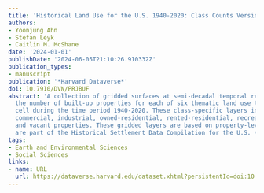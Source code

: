 ```yaml
---
title: 'Historical Land Use for the U.S. 1940-2020: Class Counts Version II'
authors:
- Yoonjung Ahn
- Stefan Leyk
- Caitlin M. McShane
date: '2024-01-01'
publishDate: '2024-06-05T21:10:26.910332Z'
publication_types:
- manuscript
publication: '*Harvard Dataverse*'
doi: 10.7910/DVN/PRJBUF
abstract: 'A collection of gridded surfaces at semi-decadal temporal resolution, showing
  the number of built-up properties for each of six thematic land use types per grid
  cell during the time period 1940-2020. These class-specific layers include: agricultural,
  commercial, industrial, owned-residential, rented-residential, recreational, governmental,
  and vacant properties. These gridded layers are based on property-level data and
  are part of the Historical Settlement Data Compilation for the U.S. (HISDAC-US).'
tags:
- Earth and Environmental Sciences
- Social Sciences
links:
- name: URL
  url: https://dataverse.harvard.edu/dataset.xhtml?persistentId=doi:10.7910/DVN/PRJBUF
---
```

